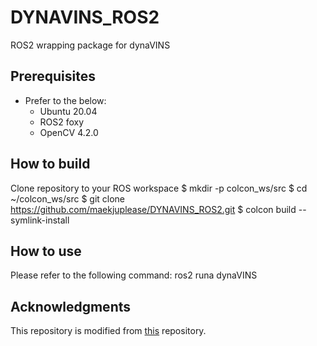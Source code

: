 # DYNAVINS_ROS2
ROS2 wrapping package for dynaVINS

## Prerequisites
- Prefer to the below:
  - Ubuntu 20.04
  - ROS2 foxy
  - OpenCV 4.2.0

## How to build
Clone repository to your ROS workspace
$ mkdir -p colcon_ws/src
$ cd ~/colcon_ws/src
$ git clone https://github.com/maekjuplease/DYNAVINS_ROS2.git
$ colcon build --symlink-install

## How to use
Please refer to the following command:
ros2 runa dynaVINS 

## Acknowledgments
This repository is modified from [this](https://github.com/url-kaist/dynaVINS) repository.  
